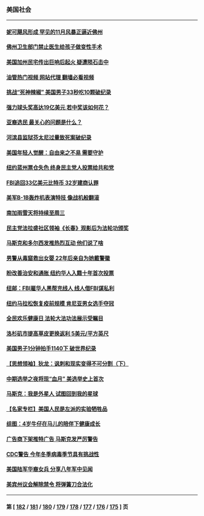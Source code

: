 ### 美国社会
---
#### [妮可飓风形成 罕见的11月风暴正逼近佛州](../../pages/ncid1078160/n13863005.md?11102045) 
#### [佛州卫生部门禁止医生给孩子做变性手术](../../pages/ncid1078160/n13862661.md?11102045) 
#### [美国加州民宅传出巨响后起火 疑遭陨石击中](../../pages/ncid1078160/n13862347.md?11102045) 
#### [油管热门视频 网站代理 翻墙必看视频](http://150.230.27.170:81/youtube.html?11102045)
#### [挑战“死神辣椒” 美国男子33秒吃10颗破纪录](../../pages/ncid1078160/n13862240.md?11102045) 
#### [强力球头奖高达19亿美元 若中奖该如何花？](../../pages/ncid1078160/n13862192.md?11102045) 
#### [亚裔选民  最关心的问题是什么？](../../pages/ncid1078160/n13862260.md?11102045) 
#### [河滨县监狱芬太尼过量致死案破纪录](../../pages/ncid1078160/n13862167.md?11102045) 
#### [美国年轻人觉醒：自由来之不易 需要守护](../../pages/ncid1078160/n13861402.md?11102045) 
#### [纽约蓝州票仓失色 终身民主党人投票给共和党](../../pages/ncid1078160/n13862054.md?11102045) 
#### [FBI追回33亿美元比特币 32岁建商认罪](../../pages/ncid1078160/n13861553.md?11102045) 
#### [美军B-1B轰炸机表演特技 像战机般翻滚](../../pages/ncid1078160/n13861523.md?11102045) 
#### [南加雨雪天将持续至周三](../../pages/ncid1078160/n13861417.md?11102045) 
#### [民主党法拉盛社区领袖《长春》观影后为法轮功颁奖](../../pages/ncid1078160/n13861378.md?11102045) 
#### [马斯克和多尔西发推热烈互动 他们说了啥](../../pages/ncid1078160/n13861270.md?11102045) 
#### [男警从毒窟救出女婴 22年后亲自为她戴警徽](../../pages/ncid1078160/n13860962.md?11102045) 
#### [盼改善治安和通胀  纽约华人入籍十年首次投票](../../pages/ncid1078160/n13860904.md?11102045) 
#### [纽邮：FBI雇华人黑帮充线人 线人借FBI谋私利](../../pages/ncid1078160/n13860902.md?11102045) 
#### [纽约马拉松恢复疫前规模 肯尼亚男女选手夺冠](../../pages/ncid1078160/n13860894.md?11102045) 
#### [全民欢乐健康日 法轮大法功法展示受瞩目](../../pages/ncid1078160/n13860779.md?11102045) 
#### [洛杉矶市提高草皮更换返利 5美元/平方英尺](../../pages/ncid1078160/n13860697.md?11102045) 
#### [美国男子1分钟拍手1140下 破世界纪录](../../pages/ncid1078160/n13860739.md?11102045) 
#### [【思想领袖】狄龙：讽刺和现实变得不可分割（下）](../../pages/ncid1078160/n13857389.md?11102045) 
#### [中期选举之夜将现“血月” 美选举史上首次](../../pages/ncid1078160/n13860667.md?11102045) 
#### [马斯克：我是外星人 试图回到我的星球](../../pages/ncid1078160/n13860322.md?11102045) 
#### [【名家专栏】美国人民是左派的实验牺牲品](../../pages/ncid1078160/n13860127.md?11102045) 
#### [组图：4岁牛仔在马儿的陪伴下健康成长](../../pages/ncid1078160/n13860021.md?11102045) 
#### [广告商下架推特广告 马斯克发严厉警告](../../pages/ncid1078160/n13860176.md?11102045) 
#### [CDC警告 今年冬季病毒季节具有挑战性](../../pages/ncid1078160/n13859938.md?11102045) 
#### [美国陆军华裔女兵 分享八年军中见闻](../../pages/ncid1078160/n13859920.md?11102045) 
#### [美宾州议会解除禁令 将弹簧刀合法化](../../pages/ncid1078160/n13859818.md?11102045) 

---
#### 第 [ [182](./182.md?11102045) / [181](./181.md?11102045) / [180](./180.md?11102045) / [179](./179.md?11102045) / [178](./178.md?11102045) / [177](./177.md?11102045) / [176](./176.md?11102045) / [175](./175.md?11102045) ] 页

